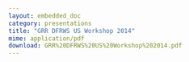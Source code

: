 ```yaml
---
layout: embedded_doc
category: presentations
title: "GRR DFRWS US Workshop 2014"
mime: application/pdf
download: GRR%20DFRWS%20US%20Workshop%202014.pdf
---
```

